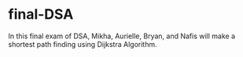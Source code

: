 # final-DSA
In this final exam of DSA, Mikha, Aurielle, Bryan, and Nafis will make a shortest path finding using Dijkstra Algorithm. 
